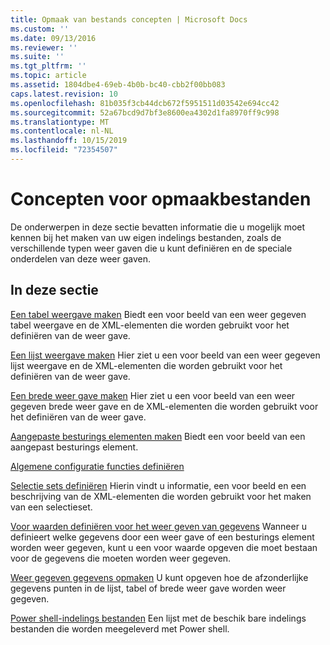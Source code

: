 ```yaml
---
title: Opmaak van bestands concepten | Microsoft Docs
ms.custom: ''
ms.date: 09/13/2016
ms.reviewer: ''
ms.suite: ''
ms.tgt_pltfrm: ''
ms.topic: article
ms.assetid: 1804dbe4-69eb-4b0b-bc40-cbb2f00bb083
caps.latest.revision: 10
ms.openlocfilehash: 81b035f3cb44dcb672f5951511d03542e694cc42
ms.sourcegitcommit: 52a67bcd9d7bf3e8600ea4302d1fa8970ff9c998
ms.translationtype: MT
ms.contentlocale: nl-NL
ms.lasthandoff: 10/15/2019
ms.locfileid: "72354507"
---
```

# <a name="formatting-file-concepts"></a>Concepten voor opmaakbestanden

De onderwerpen in deze sectie bevatten informatie die u mogelijk moet kennen bij het maken van uw eigen indelings bestanden, zoals de verschillende typen weer gaven die u kunt definiëren en de speciale onderdelen van deze weer gaven.

## <a name="in-this-section"></a>In deze sectie

[Een tabel weergave maken](./creating-a-table-view.md) Biedt een voor beeld van een weer gegeven tabel weergave en de XML-elementen die worden gebruikt voor het definiëren van de weer gave.

[Een lijst weergave maken](./creating-a-list-view.md) Hier ziet u een voor beeld van een weer gegeven lijst weergave en de XML-elementen die worden gebruikt voor het definiëren van de weer gave.

[Een brede weer gave maken](./creating-a-wide-view.md) Hier ziet u een voor beeld van een weer gegeven brede weer gave en de XML-elementen die worden gebruikt voor het definiëren van de weer gave.

[Aangepaste besturings elementen maken](./creating-custom-controls.md) Biedt een voor beeld van een aangepast besturings element.

[Algemene configuratie functies definiëren](./defining-common-configuration-features.md)

[Selectie sets definiëren](./defining-selection-sets.md) Hierin vindt u informatie, een voor beeld en een beschrijving van de XML-elementen die worden gebruikt voor het maken van een selectieset.

[Voor waarden definiëren voor het weer geven van gegevens](./defining-conditions-for-displaying-data.md) Wanneer u definieert welke gegevens door een weer gave of een besturings element worden weer gegeven, kunt u een voor waarde opgeven die moet bestaan voor de gegevens die moeten worden weer gegeven.

[Weer gegeven gegevens opmaken](./formatting-displayed-data.md) U kunt opgeven hoe de afzonderlijke gegevens punten in de lijst, tabel of brede weer gave worden weer gegeven.

[Power shell-indelings bestanden](./powershell-formatting-files.md) Een lijst met de beschik bare indelings bestanden die worden meegeleverd met Power shell.
